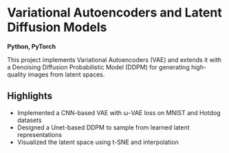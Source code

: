 # Variational Autoencoders and Latent Diffusion Models

**Python, PyTorch**

This project implements Variational Autoencoders (VAE) and extends it with a Denoising Diffusion Probabilistic Model (DDPM) for generating high-quality images from latent spaces.

## Highlights

- Implemented a CNN-based VAE with ω-VAE loss on MNIST and Hotdog datasets
- Designed a Unet-based DDPM to sample from learned latent representations
- Visualized the latent space using t-SNE and interpolation
